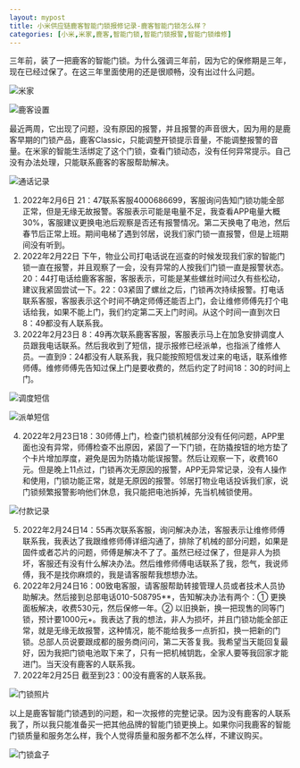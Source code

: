 ```yaml
---
layout: mypost
title: 小米供应链鹿客智能门锁报修记录-鹿客智能门锁怎么样？
categories: [小米,米家,鹿客,智能门锁,智能门锁报警,智能门锁维修]
---
```

三年前，装了一把鹿客的智能门锁。为什么强调三年前，因为它的保修期是三年，现在已经过保了。在这三年里面使用的还是很顺畅，没有出过什么问题。

![米家](mijia.jpg)

![鹿客设置](shezhi.jpg)

最近两周，它出现了问题，没有原因的报警，并且报警的声音很大，因为用的是鹿客早期的门锁产品，鹿客Classic，只能调整开锁提示音量，不能调整报警的音量。在米家的智能生活绑定了这个门锁，查看门锁动态，没有任何异常提示。自己没有办法处理，只能联系鹿客的客服帮助解决。

![通话记录](dianhua.jpg)

1. 2022年2月6日 21：47联系客服4000686699，客服询问告知门锁功能全部正常，但是无缘无故报警。客服表示可能是电量不足，我查看APP电量大概30%，客服建议更换电池后观察是否还有报警情况。第二天换电了电池，然后春节后正常上班。期间电梯了遇到邻居，说我们家门锁一直报警，但是上班期间没有听到。
2. 2022年2月22日 下午，物业公司打电话说在巡查的时候发现我们家的智能门锁一直在报警，并且观察了一会，没有异常的人按我们门锁一直是报警状态。20：44打电话给鹿客客服，客服表示，可能是某些螺丝时间过久有些松动，建议我紧固尝试一下。22：03紧固了螺丝之后，门锁再次持续报警。打电话联系客服，客服表示这个时间不确定师傅还能否上门，会让维修师傅先打个电话给我，如果不能上门，我们约定第二天上门时间。从这个时间一直到次日8：49都没有人联系我。
3. 2022年2月23日 8：49再次联系鹿客客服，客服表示马上在加急安排调度人员跟我电话联系。然后我收到了短信，提示报修已经派单，也指派了维修人员。一直到9：24都没有人联系我，我只能按照短信发过来的电话，联系维修师傅。维修师傅先告知过保上门是要收费的，然后约定了时间18：30的时间上门。

![调度短信](duanxin1.jpg)

![派单短信](duanxin2.jpg)

4. 2022年2月23日18：30师傅上门，检查门锁机械部分没有任何问题，APP里面也没有异常，师傅检查不出原因，紧固了一下门锁，在防撬按钮的地方垫了个卡片增加厚度，避免是因为防撬功能误报警。然后让观察一下，收费160元。但是晚上11点过，门锁再次无原因的报警，APP无异常记录，没有人操作和使用，门锁功能正常，就是无原因的报警。邻居打物业电话投诉我们家，说门锁频繁报警影响他们休息，我只能把电池拆掉，先当机械锁使用。

![付款记录](fukuan.jpg)

5. 2022年2月24日14：55再次联系客服，询问解决办法，客服表示让维修师傅联系我，我表达了我跟维修师傅详细沟通了，排除了机械的部分问题，如果是固件或者芯片的问题，师傅是解决不了了。虽然已经过保了，但是非人为损坏，客服还有没有什么解决办法。然后维修师傅电话联系了我，怨气，我说师傅，我不是找你麻烦的，我是请客服帮我想想办法。
6. 2022年2月24日16：00致电客服，请客服帮助转接管理人员或者技术人员协助解决。然后接到总部电话010-508795**，告知解决办法有两个：① 更换面板解决，收费530元，然后保修一年。② 以旧换新，换一把现售的同等门锁，预计要1000元+。我表达了我的想法，非人为损坏，并且门锁功能全部正常，就是无缘无故报警，这种情况，能不能给我多一点折扣，换一把新的门锁。总部人员说要跟成都的服务商问问，第二天答复我。我希望当天能回复最好，因为我把门锁电池取下来了，只有一把机械钥匙，全家人要等我回家才能进门。当天没有鹿客的人联系我。
7. 2022年2月25日 截至到23：00没有鹿客的人联系我。

![门锁照片](mensuo.jpg)

以上是鹿客智能门锁遇到的问题，和一次报修的完整记录。因为没有鹿客的人联系我了，所以我只能准备买一把其他品牌的智能门锁更换上。如果你问我鹿客的智能门锁质量和服务怎么样，我个人觉得质量和服务都不怎么样，不建议购买。

![门锁盒子](hezi.jpg)
